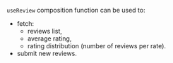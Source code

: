 `useReview` composition function can be used to:

* fetch:
  * reviews list,
  * average rating,
  * rating distribution (number of reviews per rate).
* submit new reviews.
